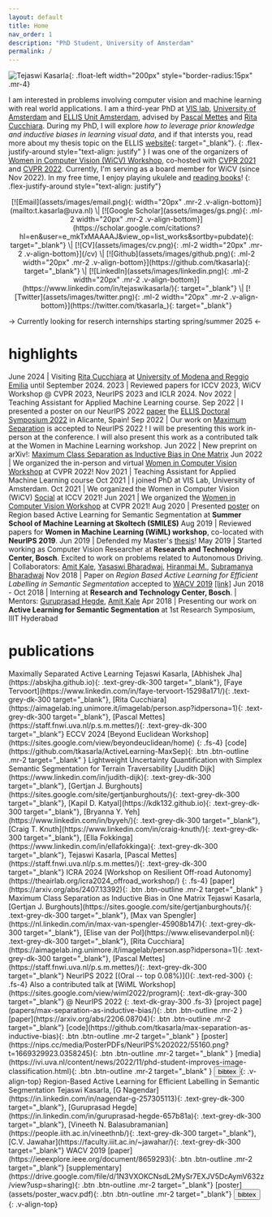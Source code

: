 ```yaml
---
layout: default
title: Home
nav_order: 1
description: "PhD Student, University of Amsterdam"
permalink: /
---
```


![Tejaswi Kasarla](assets/images/profile_photo.png){: .float-left width="200px" style="border-radius:15px" .mr-4}  

I am interested in problems involving computer vision and machine learning with real world applications. I am a third-year PhD at [VIS lab](https://ivi.fnwi.uva.nl/vislab/), [University of Amsterdam](https://www.uva.nl/en) and [ELLIS Unit Amsterdam](https://ivi.fnwi.uva.nl/ellis/), advised by [Pascal Mettes](https://staff.fnwi.uva.nl/p.s.m.mettes/index.html) and [Rita Cucchiara](http://personale.unimore.it/Rubrica/dettaglio/cucchiara). During my PhD, I will explore _how to leverage prior knowledge and inductive biases in learning visual data_, and if that intersts you, read more about my thesis topic on the ELLIS [website](https://ellis.eu/projects/inductive-and-semantic-priors-for-categorization-in-deep-learning){: target="_blank"}. 
{: .flex-justify-around style="text-align: justify" }
I was one of the organizers of [Women in Computer Vision (WiCV) Workshop](https://sites.google.com/view/wicv/), co-hosted with [CVPR 2021](http://cvpr2021.thecvf.com/) and [CVPR 2022](http://cvpr2022.thecvf.com/). Currently, I'm serving as a board member for WiCV (since Nov 2022). In my free time, I enjoy playing ukulele and [reading books](/more.html)!
{: .flex-justify-around style="text-align: justify"}

<p markdown="1" align="center">
[![Email](assets/images/email.png){: width="20px" .mr-2 .v-align-bottom}](mailto:t.kasarla@uva.nl) \| [![Google Scholar](assets/images/gs.png){: .ml-2 width="20px" .mr-2 .v-align-bottom}](https://scholar.google.com/citations?hl=en&user=e_mkTxMAAAAJ&view_op=list_works&sortby=pubdate){: target="_blank"} \| [![CV](assets/images/cv.png){: .ml-2 width="20px" .mr-2 .v-align-bottom}](/cv) \| [![Github](assets/images/github.png){: .ml-2 width="20px" .mr-2 .v-align-bottom}](https://github.com/tkasarla){: target="_blank"} \| [![LinkedIn](assets/images/linkedin.png){: .ml-2 width="20px" .mr-2 .v-align-bottom}](https://www.linkedin.com/in/tejaswikasarla/){: target="_blank"} \| [![Twitter](assets/images/twitter.png){: .ml-2 width="20px" .mr-2 .v-align-bottom}](https://twitter.com/tkasarla_){: target="_blank"}
</p>

<p markdown=1 align="center" style="color:#FF3300">

&rarr; Currently looking for reserch internships starting spring/summer 2025 &larr;

</p>


# highlights

June 2024 | Visiting [Rita Cucchiara](https://aimagelab.ing.unimore.it/imagelab/person.asp?idpersona=1) at [University of Modena and Reggio Emilia](https://www.unimore.it/) until September 2024. 
2023 | Reviewed papers for ICCV 2023, WiCV Workshop @ CVPR 2023, NeurIPS 2023 and ICLR 2024. 
Nov 2022 | Teaching Assistant for Applied Machine Learning course.
Sep 2022 | I presented a poster on our NeurIPS 2022 [paper](https://arxiv.org/abs/2206.08704) the [ELLIS Doctoral Symposium 2022](https://ellisalicante.org/eds2022/) in Alicante, Spain!
Sep 2022 | Our work on [Maximum Separation](https://arxiv.org/abs/2206.08704) is accepted to NeurIPS 2022 ! I will be presenting this work in-person at the conference. I will also present this work as a contributed talk at the Women in Machine Learning workshop.
Jun 2022 | New preprint on arXiv!: [Maximum Class Separation as Inductive Bias in One Matrix](https://arxiv.org/abs/2206.08704)
Jun 2022 | We organized the in-person and virtual [Women in Computer Vision Workshop](https://sites.google.com/view/wicvcvpr2022/home) at CVPR 2022!
Nov 2021 | Teaching Assistant for Applied Machine Learning course
Oct 2021 | I joined PhD at VIS Lab, University of Amsterdam.
Oct 2021 | We organized the Women in Computer Vision (WiCV) [Social](https://iccv2021.thecvf.com/networking-sessions) at ICCV 2021!
Jun 2021 | We organized the [Women in Computer Vision Workshop](https://sites.google.com/view/wicvcvpr2021/home) at CVPR 2021!
Aug 2020 | Presented [poster](https://smiles.skoltech.ru/poster-presentations) on Region based Active Learning for Semantic Segmentation at **Summer School of Machine Learning at Skoltech (SMILES)**
Aug 2019 |  Reviewed papers for **Women in Machine Learning (WiML) workshop**, co-located with **NeurIPS 2019**.
Jun 2019 |  Defended my Master's [thesis](http://web2py.iiit.ac.in/research_centres/publications/view_publication/mastersthesis/769)!
May 2019 | Started working as Computer Vision Researcher at **Research and Technology Center, Bosch**. Excited to work on problems related to Autonomous Driving. \| Collaborators: [Amit Kale](https://www.linkedin.com/in/kaleamit/), [Yasaswi Bharadwaj](https://www.linkedin.com/in/yasaswi-bharadwaj-katta-87647555), [Hiranmai M.](https://www.linkedin.com/in/hiranmai-4b0a3398/), [Subramanya Bharadwaj](https://www.linkedin.com/in/subramanya-bharadwaj-63b10758/)
Nov 2018 | Paper on _Region Based Active Learning for Efficient Labelling in Semantic Segmentation_ accepted to [WACV 2019](http://wacv19.wacv.net) [[link]](https://ieeexplore.ieee.org/document/8659293)
Jun 2018 - Oct 2018 | Interning at **Research and Technology Center, Bosch**. \| Mentors: [Guruprasad Hegde](https://www.linkedin.com/in/guruprasad-hegde-657b81a/),  [Amit Kale](https://www.linkedin.com/in/kaleamit/)
Apr 2018 | Presenting our work on **Active Learning for Semantic Segmentation** at 1st Research Symposium, IIIT Hyderabad


# publications

<span class="fs-5">
Maximally Separated Active Learning   
</span>
 Tejaswi Kasarla, [Abhishek Jha](https://abskjha.github.io){: .text-grey-dk-300 target="_blank"}, [Faye Tervoort](https://www.linkedin.com/in/faye-tervoort-15298a171/){: .text-grey-dk-300 target="_blank"}, [Rita Cucchiara](https://aimagelab.ing.unimore.it/imagelab/person.asp?idpersona=1){: .text-grey-dk-300 target="_blank"}, [Pascal Mettes](https://staff.fnwi.uva.nl/p.s.m.mettes/){: .text-grey-dk-300 target="_blank"}  
ECCV 2024 [Beyond Euclidean Workshop](https://sites.google.com/view/beyondeuclidean/home)
{: .fs-4}  
<span class="fs-3">
[code](https://github.com/tkasarla/ActiveLearning-MaxSep){: .btn .btn-outline .mr-2 target="_blank" }
</span>  

<span class="fs-5">
Lightweight Uncertainty Quantification with Simplex Semantic Segmentation for Terrain Traversability
</span>
[Judith Dijk](https://www.linkedin.com/in/judith-dijk){: .text-grey-dk-300 target="_blank"}, [Gertjan J. Burghouts](https://sites.google.com/site/gertjanburghouts/){: .text-grey-dk-300 target="_blank"}, [Kapil D. Katyal](https://kdk132.github.io){: .text-grey-dk-300 target="_blank"}, [Bryanna Y. Yeh](https://www.linkedin.com/in/byyeh/){: .text-grey-dk-300 target="_blank"}, [Craig T. Knuth](https://www.linkedin.com/in/craig-knuth/){: .text-grey-dk-300 target="_blank"}, [Ella Fokkinga](https://www.linkedin.com/in/ellafokkinga){: .text-grey-dk-300 target="_blank"}, Tejaswi Kasarla, [Pascal Mettes](https://staff.fnwi.uva.nl/p.s.m.mettes/){: .text-grey-dk-300 target="_blank"}  
ICRA 2024 [Workshop on Resilient Off-road Autonomy](https://theairlab.org/icra2024_offroad_workshop/)
{: .fs-4}  
<span class="fs-3">
[paper](https://arxiv.org/abs/2407.13392){: .btn .btn-outline .mr-2 target="_blank" }
</span>  


<span class="fs-5">
Maximum Class Separation as Inductive Bias in One Matrix  
</span>
 Tejaswi Kasarla, [Gertjan J. Burghouts](https://sites.google.com/site/gertjanburghouts/){: .text-grey-dk-300 target="_blank"}, [Max van Spengler](https://nl.linkedin.com/in/max-van-spengler-45908b147){: .text-grey-dk-300 target="_blank"}, [Elise van der Pol](https://www.elisevanderpol.nl){: .text-grey-dk-300 target="_blank"}, [Rita Cucchiara](https://aimagelab.ing.unimore.it/imagelab/person.asp?idpersona=1){: .text-grey-dk-300 target="_blank"}, [Pascal Mettes](https://staff.fnwi.uva.nl/p.s.m.mettes/){: .text-grey-dk-300 target="_blank"}  
NeurIPS 2022 [(Oral -- top 0.08%)](){: .text-red-300}
{: .fs-4}  
Also a contributed talk at [WiML Workshop](https://sites.google.com/view/wiml2022/program){: .text-dk-gray-300 target="_blank"} @ NeurIPS 2022
{: .text-dk-gray-300 .fs-3}
<span class="fs-3">
[project page](papers/max-separation-as-inductive-bias/){: .btn .btn-outline .mr-2 }[paper](https://arxiv.org/abs/2206.08704){: .btn .btn-outline .mr-2 target="_blank"} [code](https://github.com/tkasarla/max-separation-as-inductive-bias){: .btn .btn-outline .mr-2 target="_blank" } [poster](https://nips.cc/media/PosterPDFs/NeurIPS%202022/55160.png?t=1669329923.0358245){: .btn .btn-outline .mr-2 target="_blank" } [media](https://ivi.uva.nl/content/news/2022/11/phd-student-improves-image-classification.html){: .btn .btn-outline .mr-2 target="_blank" } <button class="btn btn-outline bibtex">bibtex</button>{: .v-align-top}
</span>  



<span class="fs-5">
Region-Based Active Learning for Efficient Labelling in Semantic Segmentation  
</span>
Tejaswi Kasarla, [G Nagendar](https://in.linkedin.com/in/nagendar-g-257305113){: .text-grey-dk-300 target="_blank"}, [Guruprasad Hegde](https://in.linkedin.com/in/guruprasad-hegde-657b81a){: .text-grey-dk-300 target="_blank"}, [Vineeth N. Balasubramanian](https://people.iith.ac.in/vineethnb/){: .text-grey-dk-300 target="_blank"}, [C.V. Jawahar](https://faculty.iiit.ac.in/~jawahar/){: .text-grey-dk-300 target="_blank"}  
WACV 2019

<span class="fs-3">
[paper](https://ieeexplore.ieee.org/document/8659293){: .btn .btn-outline .mr-2 target="_blank"} [supplementary](https://drive.google.com/file/d/1N3VXOKCNsdL2MySr7EXJV5DcAymV632z/view?usp=sharing){: .btn .btn-outline .mr-2 target="_blank"} [poster](assets/poster_wacv.pdf){: .btn .btn-outline .mr-2 target="_blank"} <button class="btn btn-outline fn-bibtex">bibtex</button>{: .v-align-top}
</span>
